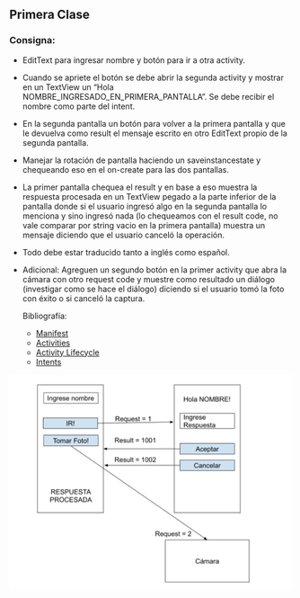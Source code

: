 ## Primera Clase

###  Consigna:

- EditText para ingresar nombre y botón para ir a otra activity.
- Cuando se apriete el botón se debe abrir la segunda activity y mostrar en un TextView un “Hola NOMBRE_INGRESADO_EN_PRIMERA_PANTALLA”. Se debe recibir el nombre como parte del intent.
- En la segunda pantalla un botón para volver a la primera pantalla y que le devuelva como result el mensaje escrito en otro EditText propio de la segunda pantalla.
- Manejar la rotación de pantalla haciendo un saveinstancestate y chequeando eso en el on-create para las dos pantallas.
- La primer pantalla chequea el result y en base a eso muestra la respuesta procesada en un TextView pegado a la parte inferior de la pantalla donde si el usuario ingresó algo en la segunda pantalla lo menciona y sino ingresó nada (lo chequeamos con el result code, no vale comparar por string vacio en la primera pantalla) muestra un mensaje diciendo que el usuario canceló la operación.
- Todo debe estar traducido tanto a inglés como español.
- Adicional: Agreguen un segundo botón en la primer activity que abra la cámara con otro request code y muestre como resultado un diálogo (investigar como se hace el diálogo) diciendo si el usuario tomó la foto con éxito o si canceló la captura.

  Bibliografía:
  - [Manifest](https://developer.android.com/guide/topics/manifest/manifest-intro)
  - [Activities](https://developer.android.com/guide/components/activities)
  - [Activity Lifecycle](https://developer.android.com/guide/components/activities/activity-lifecycle)
  - [Intents](https://developer.android.com/guide/components/intents-filters)

![Diagram first class](https://github.com/braiansieber/Workshop-Android/blob/master/Images/firstclass-diagram.png)
